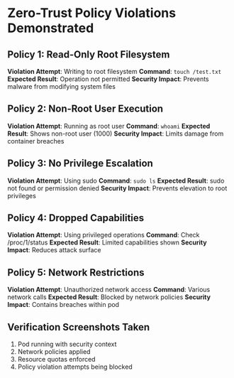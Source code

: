 # Zero-Trust Policy Violations Demonstrated

## Policy 1: Read-Only Root Filesystem
**Violation Attempt**: Writing to root filesystem
**Command**: `touch /test.txt`
**Expected Result**: Operation not permitted
**Security Impact**: Prevents malware from modifying system files

## Policy 2: Non-Root User Execution  
**Violation Attempt**: Running as root user
**Command**: `whoami`
**Expected Result**: Shows non-root user (1000)
**Security Impact**: Limits damage from container breaches

## Policy 3: No Privilege Escalation
**Violation Attempt**: Using sudo
**Command**: `sudo ls`
**Expected Result**: sudo not found or permission denied
**Security Impact**: Prevents elevation to root privileges

## Policy 4: Dropped Capabilities
**Violation Attempt**: Using privileged operations
**Command**: Check /proc/1/status
**Expected Result**: Limited capabilities shown
**Security Impact**: Reduces attack surface

## Policy 5: Network Restrictions
**Violation Attempt**: Unauthorized network access
**Command**: Various network calls
**Expected Result**: Blocked by network policies
**Security Impact**: Contains breaches within pod

## Verification Screenshots Taken
1. Pod running with security context
2. Network policies applied
3. Resource quotas enforced
4. Policy violation attempts being blocked